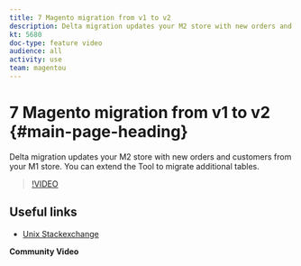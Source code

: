 ```yaml
---
title: 7 Magento migration from v1 to v2
description: Delta migration updates your M2 store with new orders and customers from your M1 store. You can extend the Tool to migrate additional tables. 
kt: 5680
doc-type: feature video
audience: all
activity: use
team: magentou
---
```


# 7 Magento migration from v1 to v2 {#main-page-heading}

Delta migration updates your M2 store with new orders and customers from your M1 store. You can extend the Tool to migrate additional tables. 

>[!VIDEO](https://video.tv.adobe.com/v/35838)

## Useful links

* [Unix Stackexchange](https://unix.stackexchange.com/)

**Community Video**